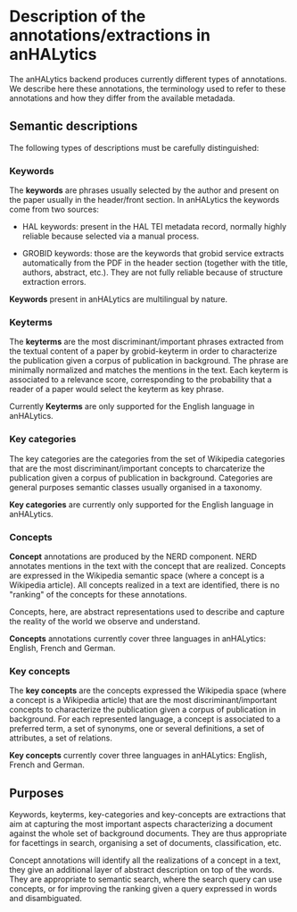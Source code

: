 # Description of the annotations/extractions in anHALytics

The anHALytics backend produces currently different types of annotations. We describe here these annotations, the terminology used to refer to these annotations and how they differ from the available metadada. 

## Semantic descriptions

The following types of descriptions must be carefully distinguished:

### Keywords

The **keywords** are phrases usually selected by the author and present on the paper usually in the header/front section. In anHALytics the keywords come from two sources:

- HAL keywords: present in the HAL TEI metadata record, normally highly reliable because selected via a manual process. 

- GROBID keywords: those are the keywords that grobid service extracts automatically from the PDF in the header section (together with the title, authors, abstract, etc.). They are not fully reliable because of structure extraction errors. 

**Keywords** present in anHALytics are multilingual by nature. 

### Keyterms

The **keyterms** are the most discriminant/important phrases extracted from the textual content of a paper by grobid-keyterm in order to characterize the publication given a corpus of publication in background. The phrase are minimally normalized and matches the mentions in the text. Each keyterm is associated to a relevance score, corresponding to the probability that a reader of a paper would select the keyterm as key phrase.   

Currently **Keyterms** are only supported for the English language in anHALytics.


### Key categories

The key categories are the categories from the set of Wikipedia categories that are the most discriminant/important concepts to charcaterize the publication given a corpus of publication in background. Categories are general purposes semantic classes usually organised in a taxonomy. 

**Key categories** are currently only supported for the English language in anHALytics.

### Concepts

**Concept** annotations are produced by the NERD component. NERD annotates mentions in the text with the concept that are realized. Concepts are expressed in the Wikipedia semantic space (where a concept is a Wikipedia article). All concepts realized in a text are identified, there is no "ranking" of the concepts for these annotations. 

Concepts, here, are abstract representations used to describe and capture the reality of the world we observe and understand. 

**Concepts** annotations currently cover three languages in anHALytics: English, French and German. 

### Key concepts

The **key concepts** are the concepts expressed the Wikipedia space (where a concept is a Wikipedia article) that are the most discriminant/important concepts to characterize the publication given a corpus of publication in background. For each represented language, a concept is associated to a preferred term, a set of synonyms, one or several definitions, a set of attributes, a set of relations. 

**Key concepts** currently cover three languages in anHALytics: English, French and German. 

## Purposes

Keywords, keyterms, key-categories and key-concepts are extractions that aim at capturing the most important aspects characterizing a document against the whole set of background documents. They are thus appropriate for facettings in search, organising a set of documents, classification, etc. 

Concept annotations will identify all the realizations of a concept in a text, they give an additional layer of abstract description on top of the words. They are appropriate to semantic search, where the search query can use concepts, or for improving the ranking given a query expressed in words and disambiguated. 